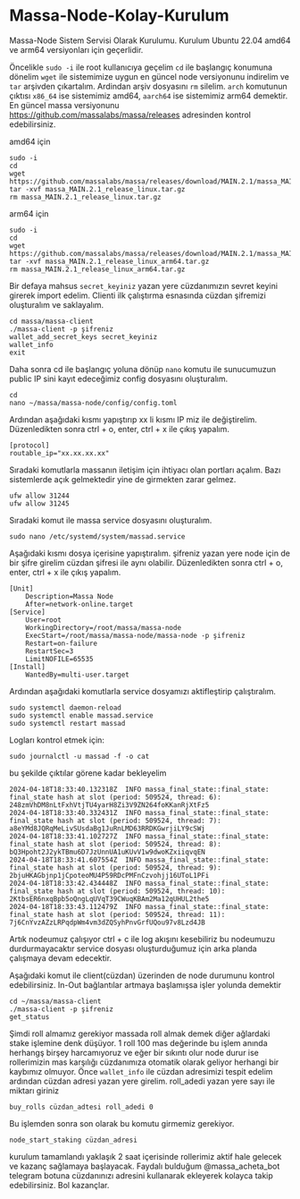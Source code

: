# Massa-Node-Kolay-Kurulum

Massa-Node Sistem Servisi Olarak Kurulumu. Kurulum Ubuntu 22.04 amd64 ve arm64 versiyonları için geçerlidir.

Öncelikle `sudo -i` ile root kullanıcıya geçelim `cd` ile başlangıç konumuna dönelim `wget` ile sistemimize uygun en güncel node versiyonunu indirelim ve `tar` arşivden çıkartalım. Ardindan arşiv dosyasını `rm` silelim. `arch` komutunun çıktısı `x86_64` ise sistemimiz amd64, `aarch64` ise sistemimiz arm64 demektir. En güncel massa versiyonunu https://github.com/massalabs/massa/releases adresinden kontrol edebilirsiniz.

amd64 için 
```
sudo -i
cd
wget https://github.com/massalabs/massa/releases/download/MAIN.2.1/massa_MAIN.2.1_release_linux.tar.gz
tar -xvf massa_MAIN.2.1_release_linux.tar.gz
rm massa_MAIN.2.1_release_linux.tar.gz
```
arm64 için
```
sudo -i
cd
wget https://github.com/massalabs/massa/releases/download/MAIN.2.1/massa_MAIN.2.1_release_linux_arm64.tar.gz
tar -xvf massa_MAIN.2.1_release_linux_arm64.tar.gz
rm massa_MAIN.2.1_release_linux_arm64.tar.gz
```
Bir defaya mahsus `secret_keyiniz` yazan yere cüzdanımızın sevret keyini girerek import edelim. Clienti ilk çalıştırma esnasında cüzdan şifremizi oluşturalım ve saklayalım.
```
cd massa/massa-client
./massa-client -p şifreniz
wallet_add_secret_keys secret_keyiniz
wallet_info
exit
```
Daha sonra cd ile başlangıç yoluna dönüp  `nano` komutu ile sunucumuzun public IP sini kayıt edeceğimiz config dosyasını oluşturalım.
```
cd
nano ~/massa/massa-node/config/config.toml
```
Ardından aşağıdaki  kısmı yapıştırıp xx li kısmı IP miz ile değiştirelim. Düzenledikten sonra ctrl + o, enter, ctrl + x ile çıkış yapalım.
```
[protocol]
routable_ip="xx.xx.xx.xx"
```
Sıradaki komutlarla massanın iletişim için ihtiyacı olan portları açalım. Bazı sistemlerde açık gelmektedir yine de girmekten zarar gelmez.
```
ufw allow 31244
ufw allow 31245
```
Sıradaki komut ile massa service dosyasını oluşturalım. 
```
sudo nano /etc/systemd/system/massad.service
```
Aşağıdaki kısmı dosya içerisine yapıştıralım. şifreniz yazan yere node için de bir şifre girelim cüzdan şifresi ile aynı olabilir. Düzenledikten sonra ctrl + o, enter, ctrl + x ile çıkış yapalım.
```
[Unit]
	Description=Massa Node
	After=network-online.target
[Service]
	User=root
	WorkingDirectory=/root/massa/massa-node
	ExecStart=/root/massa/massa-node/massa-node -p şifreniz
	Restart=on-failure
	RestartSec=3
	LimitNOFILE=65535
[Install]
	WantedBy=multi-user.target
```
Ardından aşağıdaki komutlarla service dosyamızı aktifleştirip çalıştıralım.
```
sudo systemctl daemon-reload
sudo systemctl enable massad.service
sudo systemctl restart massad
```
Logları kontrol etmek için:
```
sudo journalctl -u massad -f -o cat
```
bu şekilde çıktılar görene kadar bekleyelim
```
2024-04-18T18:33:40.132318Z  INFO massa_final_state::final_state: final_state hash at slot (period: 509524, thread: 6): 248zmVhDM8nLtFxhVtjTU4yarH8Zi3V9ZN264foKKanRjXtFz5
2024-04-18T18:33:40.332431Z  INFO massa_final_state::final_state: final_state hash at slot (period: 509524, thread: 7): a8eYMd8JQRqMeLivSUsdaBg1JuRnLMD63RRDKGwrjiLY9cSWj
2024-04-18T18:33:41.102727Z  INFO massa_final_state::final_state: final_state hash at slot (period: 509524, thread: 8): bQ3Hpoht2J2ykTBmu6D7JzUnnUA1uKUvV1w9dwoKZxiiqvqEN
2024-04-18T18:33:41.607554Z  INFO massa_final_state::final_state: final_state hash at slot (period: 509524, thread: 9): 2bjuHKAGbjnp1jCpoteoMU4P59RDcPMFnCzvohjj16UToL1PFi
2024-04-18T18:33:42.434448Z  INFO massa_final_state::final_state: final_state hash at slot (period: 509524, thread: 10): 2KtbsER6nxqBpb5oQngLqUVqT39CWuqKBAm2Ma12qUHUL2the5
2024-04-18T18:33:43.112479Z  INFO massa_final_state::final_state: final_state hash at slot (period: 509524, thread: 11): 7j6CnYvzAZzLRPqdpWm4vm3dZQSyhPnvGrfUQou97v8Lzd4JB
```
Artık nodeumuz çalışıyor ctrl + c ile log akışını kesebiliriz bu nodeumuzu durdurmayacaktır service dosyası oluşturduğumuz için arka planda çalışmaya devam edecektir.

Aşağıdaki komut ile client(cüzdan) üzerinden de node durumunu kontrol edebilirsiniz. In-Out bağlantılar artmaya başlamışsa işler yolunda demektir
```
cd ~/massa/massa-client
./massa-client -p şifreniz
get_status
```
Şimdi roll almamız gerekiyor massada roll almak demek diğer ağlardaki stake işlemine denk düşüyor. 1 roll 100 mas değerinde bu işlem anında herhangş birşey harcamıyoruz ve eğer bir sıkıntı olur node durur ise rollerimizin mas karşılığı cüzdanımıza otomatik olarak geliyor herhangi bir kaybımız olmuyor. Önce `wallet_info` ile cüzdan adresimizi tespit edelim ardından cüzdan adresi yazan yere girelim. roll_adedi yazan yere sayı ile miktarı giriniz
```
buy_rolls cüzdan_adtesi roll_adedi 0
```
Bu işlemden sonra son olarak bu komutu girmemiz gerekiyor.
```
node_start_staking cüzdan_adresi
```
kurulum tamamlandı yaklaşık 2 saat içerisinde rollerimiz aktif hale gelecek ve kazanç sağlamaya başlayacak. Faydalı bulduğum @massa_acheta_bot telegram botuna cüzdanınızı adresini kullanarak ekleyerek kolayca takip edebilirsiniz. Bol kazançlar.

 
